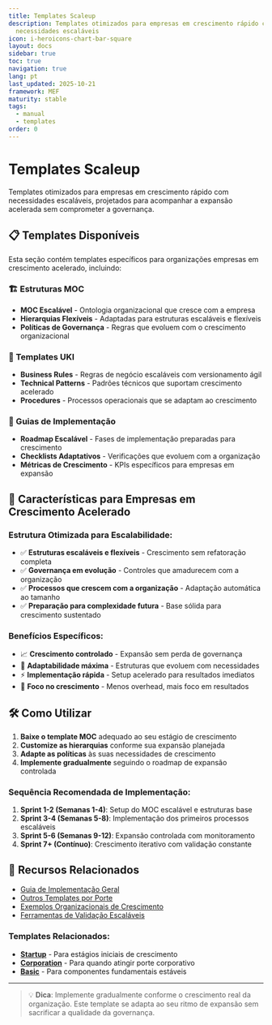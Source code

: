```yaml
---
title: Templates Scaleup
description: Templates otimizados para empresas em crescimento rápido com
  necessidades escaláveis
icon: i-heroicons-chart-bar-square
layout: docs
sidebar: true
toc: true
navigation: true
lang: pt
last_updated: 2025-10-21
framework: MEF
maturity: stable
tags:
  - manual
  - templates
order: 0
---
```

# Templates Scaleup

Templates otimizados para empresas em crescimento rápido com necessidades escaláveis, projetados para acompanhar a expansão acelerada sem comprometer a governança.

## 📋 Templates Disponíveis

Esta seção contém templates específicos para organizações empresas em crescimento acelerado, incluindo:

### 🏗️ Estruturas MOC
- **MOC Escalável** - Ontologia organizacional que cresce com a empresa
- **Hierarquias Flexíveis** - Adaptadas para estruturas escaláveis e flexíveis
- **Políticas de Governança** - Regras que evoluem com o crescimento organizacional

### 📝 Templates UKI
- **Business Rules** - Regras de negócio escaláveis com versionamento ágil
- **Technical Patterns** - Padrões técnicos que suportam crescimento acelerado  
- **Procedures** - Processos operacionais que se adaptam ao crescimento

### 🚀 Guias de Implementação
- **Roadmap Escalável** - Fases de implementação preparadas para crescimento
- **Checklists Adaptativos** - Verificações que evoluem com a organização
- **Métricas de Crescimento** - KPIs específicos para empresas em expansão

## 🎯 Características para Empresas em Crescimento Acelerado

### Estrutura Otimizada para Escalabilidade:
- ✅ **Estruturas escaláveis e flexíveis** - Crescimento sem refatoração completa
- ✅ **Governança em evolução** - Controles que amadurecem com a organização
- ✅ **Processos que crescem com a organização** - Adaptação automática ao tamanho
- ✅ **Preparação para complexidade futura** - Base sólida para crescimento sustentado

### Benefícios Específicos:
- 📈 **Crescimento controlado** - Expansão sem perda de governança
- 🔄 **Adaptabilidade máxima** - Estruturas que evoluem com necessidades
- ⚡ **Implementação rápida** - Setup acelerado para resultados imediatos
- 🎯 **Foco no crescimento** - Menos overhead, mais foco em resultados

## 🛠️ Como Utilizar

1. **Baixe o template MOC** adequado ao seu estágio de crescimento
2. **Customize as hierarquias** conforme sua expansão planejada
3. **Adapte as políticas** às suas necessidades de crescimento
4. **Implemente gradualmente** seguindo o roadmap de expansão controlada

### Sequência Recomendada de Implementação:
1. **Sprint 1-2 (Semanas 1-4)**: Setup do MOC escalável e estruturas base
2. **Sprint 3-4 (Semanas 5-8)**: Implementação dos primeiros processos escaláveis
3. **Sprint 5-6 (Semanas 9-12)**: Expansão controlada com monitoramento
4. **Sprint 7+ (Contínuo)**: Crescimento iterativo com validação constante

## 📖 Recursos Relacionados

- [Guia de Implementação Geral](../../index.md)
- [Outros Templates por Porte](../index.md)
- [Exemplos Organizacionais de Crescimento](../../../examples)
- [Ferramentas de Validação Escaláveis](../../tools)

### Templates Relacionados:
- **[Startup](../startup)** - Para estágios iniciais de crescimento
- **[Corporation](../corporation)** - Para quando atingir porte corporativo
- **[Basic](../basic)** - Para componentes fundamentais estáveis

---

> 💡 **Dica**: Implemente gradualmente conforme o crescimento real da organização. Este template se adapta ao seu ritmo de expansão sem sacrificar a qualidade da governança.